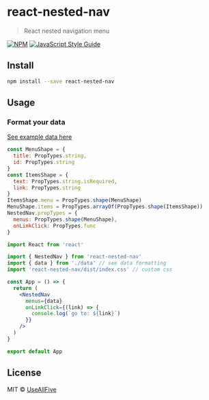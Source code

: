 # react-nested-nav

> React nested navigation menu

[![NPM](https://img.shields.io/npm/v/react-nested-nav.svg)](https://www.npmjs.com/package/react-nested-nav) [![JavaScript Style Guide](https://img.shields.io/badge/code_style-standard-brightgreen.svg)](https://standardjs.com)

## Install

```bash
npm install --save react-nested-nav
```

## Usage

### Format your data

[See example data here](https://github.com/UseAllFive/react-nested-nav/blob/master/example/src/data.js)

```jsx
const MenuShape = {
  title: PropTypes.string,
  id: PropTypes.string
}
const ItemsShape = {
  text: PropTypes.string.isRequired,
  link: PropTypes.string
}
ItemsShape.menu = PropTypes.shape(MenuShape)
MenuShape.items = PropTypes.arrayOf(PropTypes.shape(ItemsShape))
NestedNav.propTypes = {
  menus: PropTypes.shape(MenuShape),
  onLinkClick: PropTypes.func
}
```

```jsx
import React from 'react'

import { NestedNav } from 'react-nested-nav'
import { data } from './data' // see data formatting
import 'react-nested-nav/dist/index.css' // custom css

const App = () => {
  return (
    <NestedNav
      menus={data}
      onLinkClick={(link) => {
        console.log(`go to: ${link}`)
      }}
    />
  )
}

export default App
```

## License

MIT © [UseAllFive](https://github.com/UseAllFive)
